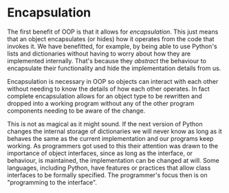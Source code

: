 # Encapsulation

The first benefit of OOP is that it allows for _encapsulation_. This
just means that an object encapsulates (or hides) how it operates from
the code that invokes it. We have benefitted, for example, by being able
to use Python's lists and dictionaries without having to worry about
how they are implemented internally. That's because they _abstract_ the
behaviour to encapsulate their functionality and hide the implementation
details from us.

Encapsulation is necessary in OOP so objects can interact with each
other without needing to know the details of how each other operates. In
fact complete encapsulation allows for an object type to be rewritten
and dropped into a working program without any of the other program
components needing to be aware of the change.

This is not as magical as it might sound. If the next version of Python
changes the internal storage of dictionaries we will never know as long
as it behaves the same as the current implementation and our programs
keep working. As programmers got used to this their attention was drawn
to the importance of object interfaces, since as long as the interface,
or behaviour, is maintained, the implementation can be changed at will.
Some languages, including Python, have features or practices that allow
class interfaces to be formally specified. The programmer's focus then
is on "programming to the interface".
